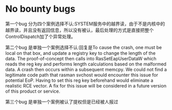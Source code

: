 # No bounty bugs

第一个bug 分为四个案例选择不认:SYSTEM服务中的越界读，由于不是内核中的越界读，并且没有返回信息，所以没有被认，最后处理的方式是直接把整个ControlDispatch加了个异常处理。    

第二个bug 是单独一个案例选择不认:回复是To cause the crash, one must be local on that box, and update a registry key to change the length of the data. The proof-of-concept then calls into RasSetEapUserDataW which reads the reg key and performs length calculations based on the malformed data. A crash then occurs within a subsequent memcpy. We could not find a legitimate code path that rasman svchost would encounter this issue for potential EoP. Having to set this reg key beforehand would eliminate a realistic RCE vector.  A fix for this issue will be considered in a future version of this product or service.

第三个bug 是单独一个案例被认了提权但是已经被人报过
